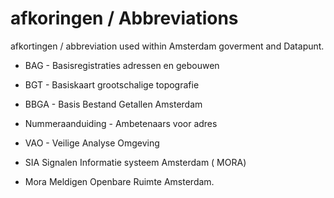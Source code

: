 # afkoringen  / Abbreviations

afkortingen / abbreviation used within Amsterdam goverment and Datapunt.


- BAG - Basisregistraties adressen en gebouwen
- BGT - Basiskaart grootschalige topografie
- BBGA - Basis Bestand Getallen Amsterdam

- Nummeraanduiding - Ambetenaars voor adres
- VAO - Veilige Analyse Omgeving
- SIA Signalen Informatie systeem Amsterdam ( MORA)
- Mora Meldigen Openbare Ruimte Amsterdam.
